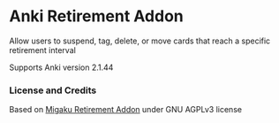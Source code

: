# Anki Retirement Addon 

Allow users to suspend, tag, delete, or move cards that reach a specific retirement interval

Supports Anki version 2.1.44

### License and Credits

Based on [Migaku Retirement Addon](https://ankiweb.net/shared/info/1666520655) under GNU AGPLv3 license
